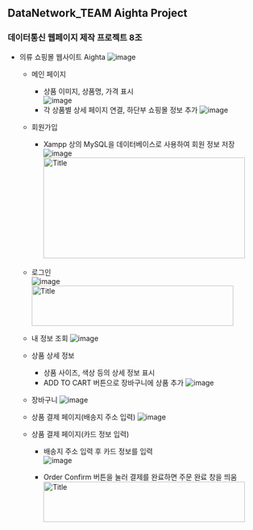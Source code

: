 ## DataNetwork_TEAM Aighta Project
### 데이터통신 웹페이지 제작 프로젝트 8조


* 의류 쇼핑몰 웹사이트 Aighta
![image](https://user-images.githubusercontent.com/89721794/209170498-447922a4-6e22-418a-9c60-3eae5caa2c15.png)

  - 메인 페이지  
     - 상품 이미지, 상품명, 가격 표시   
![image](https://user-images.githubusercontent.com/89721794/209170701-e81354e6-13c1-4d66-80d7-1a95e3075d1b.png)
     - 각 상품별 상세 페이지 연결, 하단부 쇼핑몰 정보 추가
![image](https://user-images.githubusercontent.com/89721794/209170746-662edfc8-c05c-4b18-ab33-9d05ad67a863.png)   
   
   - 회원가입   
      - Xampp 상의 MySQL을 데이터베이스로 사용하여 회원 정보 저장
![image](https://user-images.githubusercontent.com/89721794/209170884-b21211d0-b28b-4f1f-a8e8-98d658f7e681.png)
<img src="https://user-images.githubusercontent.com/89721794/209170895-f84a3e43-4c8d-4fee-93ed-2757e094eb21.png" width="400px" height="200px" title="px(300)" alt="Title"></img><br/>   
   
   - 로그인   
![image](https://user-images.githubusercontent.com/89721794/209171668-37e6f527-781e-491c-b09c-cf2fdf8fa885.png)
<img src="https://user-images.githubusercontent.com/89721794/209172349-06a4fd5c-63ae-48bf-a8c6-112b83c54b23.png" width="400px" height="80px" title="px(300)" alt="Title"></img><br/>  
   
   - 내 정보 조회
![image](https://user-images.githubusercontent.com/89721794/209172598-1c27b5aa-e138-436a-8f37-87f51763b298.png)   
   
   - 상품 상세 정보 
      - 상품 사이즈, 색상 등의 상세 정보 표시
      - ADD TO CART 버튼으로 장바구니에 상품 추가
![image](https://user-images.githubusercontent.com/89721794/209172692-bc7d52ec-6318-4080-b2b0-c495a5e8e2c7.png)   
   
   
   - 장바구니
![image](https://user-images.githubusercontent.com/89721794/209172899-64db3216-ff43-40ea-b75b-c79617cfc908.png)   
   
   
   - 상품 결제 페이지(배송지 주소 입력)
![image](https://user-images.githubusercontent.com/89721794/209172960-c6f77613-5098-459b-b48e-ff8d38cd0e35.png)
   
   
   - 상품 결제 페이지(카드 정보 입력)
      - 배송지 주소 입력 후 카드 정보를 입력  
![image](https://user-images.githubusercontent.com/89721794/209175714-1fa10bfb-4f9f-48cb-9381-2e366352b550.png)   
   
      - Order Confirm 버튼을 눌러 결제를 완료하면 주문 완료 창을 띄움
<img src="https://user-images.githubusercontent.com/89721794/209175921-9f21df48-75e7-4a7d-a944-78bdbe2af374.png" width="400px" height="80px" title="px(300)" alt="Title"></img><br/>






